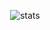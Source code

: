 <p align='center'>
  <img src="https://readme-stats-delta.vercel.app/api?username=Na66im&count_private=true&show_icons=true&theme=radical" alt="stats" align="center"/>
</p>
